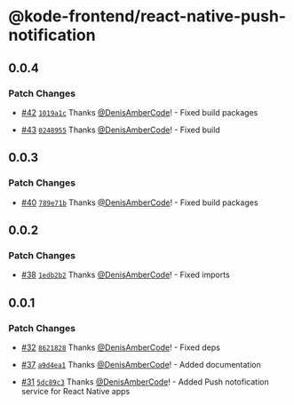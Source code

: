 # @kode-frontend/react-native-push-notification

## 0.0.4

### Patch Changes

- [#42](https://github.com/appKODE/frontend-depend/pull/42) [`1019a1c`](https://github.com/appKODE/frontend-depend/commit/1019a1c1f4431ea39e29ef64811ceb95afd0c036) Thanks [@DenisAmberCode](https://github.com/DenisAmberCode)! - Fixed build packages

- [#43](https://github.com/appKODE/frontend-depend/pull/43) [`0248955`](https://github.com/appKODE/frontend-depend/commit/024895515a1e8d007d0462e806cb3e6354da3de7) Thanks [@DenisAmberCode](https://github.com/DenisAmberCode)! - Fixed build

## 0.0.3

### Patch Changes

- [#40](https://github.com/appKODE/frontend-depend/pull/40) [`789e71b`](https://github.com/appKODE/frontend-depend/commit/789e71b2260d11d6bccba5c4c4af648f0d9f78f9) Thanks [@DenisAmberCode](https://github.com/DenisAmberCode)! - Fixed build packages

## 0.0.2

### Patch Changes

- [#38](https://github.com/appKODE/frontend-depend/pull/38) [`1edb2b2`](https://github.com/appKODE/frontend-depend/commit/1edb2b25f4140f8cc28bc1110e9eb9ef0006bd38) Thanks [@DenisAmberCode](https://github.com/DenisAmberCode)! - Fixed imports

## 0.0.1

### Patch Changes

- [#32](https://github.com/appKODE/frontend-depend/pull/32) [`8621828`](https://github.com/appKODE/frontend-depend/commit/86218283aca2ff1d2ffab7e65de63d3cca63a009) Thanks [@DenisAmberCode](https://github.com/DenisAmberCode)! - Fixed deps

- [#37](https://github.com/appKODE/frontend-depend/pull/37) [`a9d4ea1`](https://github.com/appKODE/frontend-depend/commit/a9d4ea178730ff74c4feccf9091768a0f3bea88e) Thanks [@DenisAmberCode](https://github.com/DenisAmberCode)! - Added documentation

- [#31](https://github.com/appKODE/frontend-depend/pull/31) [`5dc89c3`](https://github.com/appKODE/frontend-depend/commit/5dc89c35dfd8ad1ae23ac0572feac2fe9f1e80d3) Thanks [@DenisAmberCode](https://github.com/DenisAmberCode)! - Added Push notofication service for React Native apps
